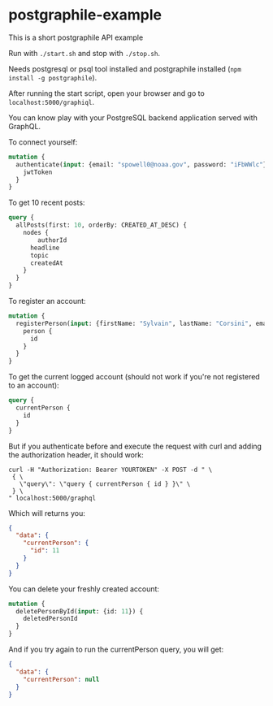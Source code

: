 # postgraphile-example
This is a short postgraphile API example

Run with `./start.sh` and stop with `./stop.sh`.

Needs postgresql or psql tool installed and postgraphile installed (`npm install -g postgraphile`).

After running the start script, open your browser and go to `localhost:5000/graphiql`.

You can know play with your PostgreSQL backend application served with GraphQL.

To connect yourself:
```graphql
mutation {
  authenticate(input: {email: "spowell0@noaa.gov", password: "iFbWWlc"}) {
    jwtToken
  }
}
```

To get 10 recent posts:
```graphql
query {
  allPosts(first: 10, orderBy: CREATED_AT_DESC) {
    nodes {
     	authorId
      headline
      topic
      createdAt
    }
  }
}
```

To register an account:
```graphql
mutation {
  registerPerson(input: {firstName: "Sylvain", lastName: "Corsini", email:"sylvain.corsini@protonmail.com", password:"secret"}) {
    person {
      id
    }
  }
}
```


To get the current logged account (should not work if you're not registered to an account):
```graphql
query {
  currentPerson {
    id
  }
}
```
But if you authenticate before and execute the request with curl and adding the authorization header, it should work:
```
curl -H "Authorization: Bearer YOURTOKEN" -X POST -d " \
 { \
   \"query\": \"query { currentPerson { id } }\" \
 } \
" localhost:5000/graphql
```
Which will returns you:
```json
{
  "data": {
    "currentPerson": {
      "id": 11
    }
  }
}
```

You can delete your freshly created account:
```graphql
mutation {
  deletePersonById(input: {id: 11}) {
    deletedPersonId
  }
}
```

And if you try again to run the currentPerson query, you will get:
```json
{
  "data": {
    "currentPerson": null
  }
}
```
